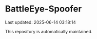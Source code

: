 # BattleEye-Spoofer

Last updated: 2025-06-14 03:18:14

This repository is automatically maintained.
